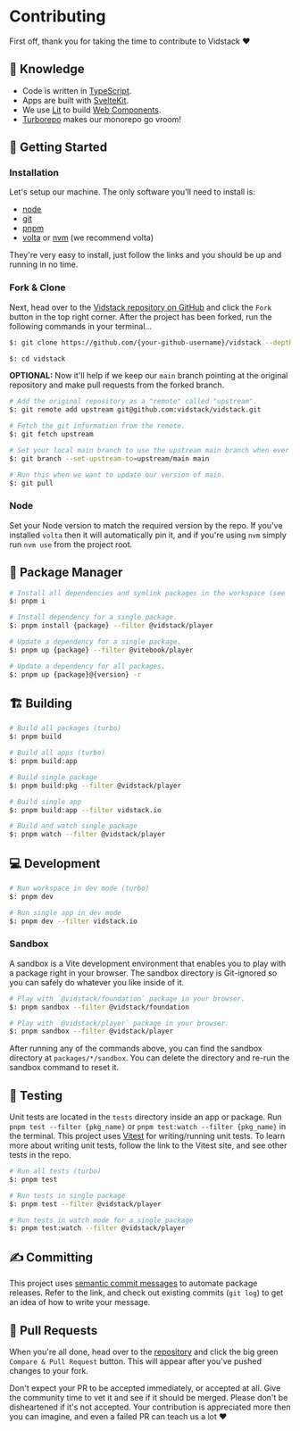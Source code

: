 # Contributing

First off, thank you for taking the time to contribute to Vidstack ❤️

## 💭 Knowledge

- Code is written in [TypeScript][typescript].
- Apps are built with [SvelteKit][svelte-kit].
- We use [Lit][lit] to build [Web Components][web-components].
- [Turborepo][turborepo] makes our monorepo go vroom!

## 🎒 Getting Started

### Installation

Let's setup our machine. The only software you'll need to install is:

- [node](https://nodejs.org/en/download)
- [git](https://git-scm.com/downloads)
- [pnpm](https://pnpm.io/installation)
- [volta](https://docs.volta.sh/guide) or [nvm](https://github.com/nvm-sh/nvm) (we recommend volta)

They're very easy to install, just follow the links and you should be up and running in no time.

### Fork & Clone

Next, head over to the [Vidstack repository on GitHub][vidstack-gh] and click the `Fork` button
in the top right corner. After the project has been forked, run the following commands in your
terminal...

```bash
$: git clone https://github.com/{your-github-username}/vidstack --depth=1

$: cd vidstack
```

**OPTIONAL:** Now it'll help if we keep our `main` branch pointing at the original repository and
make pull requests from the forked branch.

```bash
# Add the original repository as a "remote" called "upstream".
$: git remote add upstream git@github.com:vidstack/vidstack.git

# Fetch the git information from the remote.
$: git fetch upstream

# Set your local main branch to use the upstream main branch when ever you run `git pull`.
$: git branch --set-upstream-to=upstream/main main

# Run this when we want to update our version of main.
$: git pull
```

### Node

Set your Node version to match the required version by the repo. If you've installed `volta` then
it will automatically pin it, and if you're using `nvm` simply run `nvm use` from the project root.

## 💼 Package Manager

```bash
# Install all dependencies and symlink packages in the workspace (see `pnpm-workspace.yaml`).
$: pnpm i

# Install dependency for a single package.
$: pnpm install {package} --filter @vidstack/player

# Update a dependency for a single package.
$: pnpm up {package} --filter @vitebook/player

# Update a dependency for all packages.
$: pnpm up {package}@{version} -r
```

## 🏗 Building

```bash
# Build all packages (turbo)
$: pnpm build

# Build all apps (turbo)
$: pnpm build:app

# Build single package
$: pnpm build:pkg --filter @vidstack/player

# Build single app
$: pnpm build:app --filter vidstack.io

# Build and watch single package
$: pnpm watch --filter @vidstack/player
```

## 💻 Development

```bash
# Run workspace in dev mode (turbo)
$: pnpm dev

# Run single app in dev mode
$: pnpm dev --filter vidstack.io
```

### Sandbox

A sandbox is a Vite development environment that enables you to play with a package right in your
browser. The sandbox directory is Git-ignored so you can safely do whatever you like inside of
it.

```bash
# Play with `@vidstack/foundation` package in your browser.
$: pnpm sandbox --filter @vidstack/foundation

# Play with `@vidstack/player` package in your browser.
$: pnpm sandbox --filter @vidstack/player
```

After running any of the commands above, you can find the sandbox directory at `packages/*/sandbox`.
You can delete the directory and re-run the sandbox command to reset it.

## 🧪 Testing

Unit tests are located in the `tests` directory inside an app or package. Run
`pnpm test --filter {pkg_name}` or `pnpm test:watch --filter {pkg_name}` in the terminal. This
project uses [Vitest][vitest] for writing/running unit tests. To learn more about writing unit
tests, follow the link to the Vitest site, and see other tests in the repo.

```bash
# Run all tests (turbo)
$: pnpm test

# Run tests in single package
$: pnpm test --filter @vidstack/player

# Run tests in watch mode for a single package
$: pnpm test:watch --filter @vidstack/player
```

## ✍️ Committing

This project uses [semantic commit messages][semantic-commit-style] to automate package releases.
Refer to the link, and check out existing commits (`git log`) to get an idea of how to write
your message.

## 🎉 Pull Requests

When you're all done, head over to the [repository][vidstack-gh] and click the big green
`Compare & Pull Request` button. This will appear after you've pushed changes to your fork.

Don't expect your PR to be accepted immediately, or accepted at all. Give the community time to
vet it and see if it should be merged. Please don't be disheartened if it's not accepted. Your
contribution is appreciated more then you can imagine, and even a failed PR can teach us a lot ❤️

[lit]: https://lit.dev
[semantic-commit-style]: https://gist.github.com/joshbuchea/6f47e86d2510bce28f8e7f42ae84c716
[svelte]: https://svelte.dev
[svelte-kit]: https://kit.svelte.dev
[turborepo]: https://turborepo.org
[typescript]: https://www.typescriptlang.org
[vidstack-gh]: https://github.com/vidstack/vidstack
[vitest]: https://vitest.dev
[web-components]: https://developer.mozilla.org/en-US/docs/Web/Web_Components
